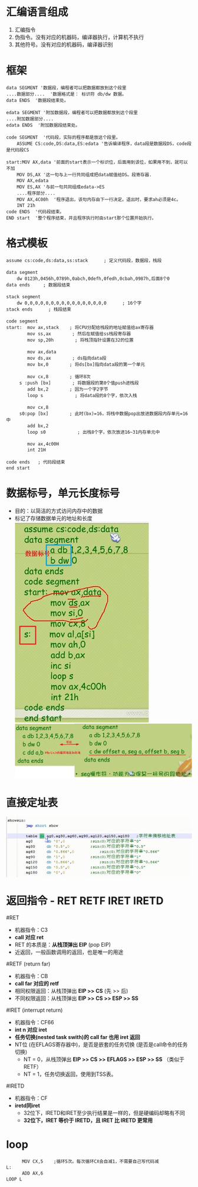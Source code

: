 # 汇编语言组成
1. 汇编指令
2. 伪指令。没有对应的机器码，编译器执行，计算机不执行
3. 其他符号。没有对应的机器码，编译器识别

# 框架
```
data SEGMENT '数据段，编程者可以把数据都放到这个段里
....数据部分....  '数据格式是： 标识符 db/dw 数据。
data ENDS  '数据段结束处。

edata SEGMENT '附加数据段，编程者可以把数据都放到这个段里
....附加数据部分....
edata ENDS  '附加数据段结束处。

code SEGMENT  '代码段，实际的程序都是放这个段里。
    ASSUME CS:code,DS:data,ES:edata '告诉编译程序，data段是数据段DS，code段是代码段CS

start:MOV AX,data '前面的start表示一个标识位，后面用到该位，如果用不到，就可以不加
    MOV DS,AX '这一句与上一行共同组成把data赋值给DS。段寄存器.
    MOV AX,edata 
    MOV ES,AX '与前一句共同组成edata->ES
    ....程序部分....
    MOV AX,4C00h  '程序退出，该句内存由下一行决定。退出时，要求ah必须是4c。
    INT 21h
code ENDS  '代码段结束。
END start  '整个程序结束，并且程序执行时由start那个位置开始执行。
```

# 格式模板
```
assume cs:code,ds:data,ss:stack      ; 定义代码段，数据段，栈段

data segment
    dw 0123h,0456h,0789h,0abch,0defh,0fedh,0cbah,0987h,后面8个0
data ends     ; 数据段结束

stack segment
    dw 0,0,0,0,0,0,0,0,0,0,0,0,0,0,0,0      ; 16个字
stack ends      ; 栈段结束

code segment
start:  mov ax,stack    ; 将CPU分配给栈段的地址赋值给ax寄存器
        mov ss,ax        ; 然后在赋值给ss栈段寄存器
        mov sp,20h        ; 将栈顶指针设置在32的位置

        mov ax,data
        mov ds,ax        ; ds指向data段
        mov bx,0        ; 将ds[bx]指向data段的第一个单元

        mov cx,8        ; 循环8次
     s :push [bx]        ; 将数据段的第0个值push进栈段
        add bx,2        ; 因为一个字2字节
        loop s            ; 将data段的8个字，依次入栈

        mov cx,8
     s0:pop [bx]        ; 此时(bx)=16，将栈中数据pop出放进数据段内存单元=16中
        add bx,2
        loop s0            ; 出栈8个字，依次放进16~31内存单元中

        mov ax,4c00H
        int 21H

code ends   ; 代码段结束
end start
```
# 数据标号，单元长度标号
- 目的：以简洁的方式访问内存中的数据
- 标记了存储数据单元的地址和长度
![](../../photo/paste-a1eb84a18101f25ad5a300a5d9655f87d556bb07.jpg)
![](../../photo/paste-bbc00dcc012092aaeb9f84fa4ab71d6e20cd7b27.jpg)

# 直接定址表
![](../../photo/paste-ae03b9009d228b91410f0f01d1905a59129d05fa.jpg)

# 返回指令 - RET RETF IRET IRETD
#RET
- 机器指令：C3
- **call 对应 ret**
- RET 的本质是：**从栈顶弹出 EIP** (pop EIP)
- 近返回，一般函数调用的返回，也是唯一的用途

#RETF (return far)
- 机器指令：CB
- **call far 对应的 retf**
- 相同权限返回：从栈顶弹出 **EIP >> CS** (先 >> 后)
- 不同权限返回：从栈顶弹出 **EIP >> CS >> ESP >> SS**

#IRET (interrupt return)
- 机器指令：CF66
- **int n 对应 iret**
- **任务切换(nested task swith)的 call far 也用 iret 返回**
- NT位 (在EFLAGS寄存器中)，是否是嵌套的任务切换 (是否是call命令的任务切换)
	- NT = 0，从栈顶弹出 **EIP >> CS >> EFLAGS >> ESP >> SS** （类似于RETF）
	- NT = 1，任务切换返回，使用到TSS表。

#IRETD
- 机器指令：CF
- **iretd同iret**
	- 32位下，IRETD和IRET至少执行结果是一样的，但是硬编码却略有不同
	- **32位下，IRET 等价于 IRETD，且 IRET 比 IRETD 更常用**

# loop
```
      MOV CX,5    ;循环5次。每次循环CX会自减1，不需要自己写代码减      
L:
      ADD AX,6
LOOP L
```
